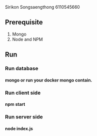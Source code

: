 
Sirikon Songsaengthong 6110545660

## Prerequisite
1. Mongo
2. Node and NPM

## Run

### Run database
#### mongo or run your docker mongo contain.

### Run client side
#### npm start

### Run server side
#### node index.js




